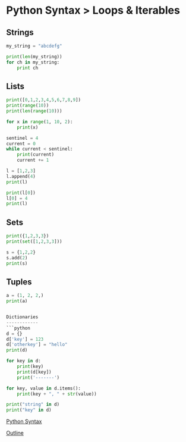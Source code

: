 Python Syntax > Loops & Iterables
====================================

Strings
--------

```python
my_string = "abcdefg"

print(len(my_string))
for ch in my_string:
    print ch
```

Lists
--------

```python
print([0,1,2,3,4,5,6,7,8,9])
print(range(10))
print(len(range(10)))

for x in range(1, 10, 2):
    print(x)

sentinel = 4
current = 0
while current < sentinel:
    print(current)
    current += 1

l = [1,2,3]
l.append(4)
print(l)

print(l[0])
l[0] = 4
print(l)
```

Sets
--------

```python
print({1,2,3,3})
print(set([1,2,3,3]))

s = {1,2,2}
s.add(2)
print(s)
```

Tuples
-------

```python
a = (1, 2, 2,)
print(a)


Dictionaries
------------
```python
d = {}
d['key'] = 123
d['otherkey'] = "hello"
print(d)

for key in d:
    print(key)
    print(d[key])
    print('-------')

for key, value in d.items():
    print(key + ", " + str(value))

print("string" in d)
print("key" in d)

```

[Python Syntax](readme.md)

[Outline](../outline.md)

